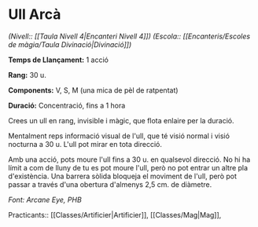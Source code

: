 # Ull Arcà

*(Nivell:: [[Taula Nivell 4|Encanteri Nivell 4]]) (Escola:: [[Encanteris/Escoles de màgia/Taula Divinació|Divinació]])*

**Temps de Llançament:** 1 acció

**Rang:** 30 u.

**Components:** V, S, M (una mica de pèl de ratpentat)

**Duració:** Concentració, fins a 1 hora

Crees un ull en rang, invisible i màgic, que flota enlaire per la duració.

Mentalment reps informació visual de l'ull, que té visió normal i visió nocturna a 30 u. L'ull pot mirar en tota direcció.

Amb una acció, pots moure l'ull fins a 30 u. en qualsevol direcció. No hi ha límit a com de lluny de tu es pot moure l'ull, però no pot entrar un altre pla d'existència. Una barrera sòlida bloqueja el moviment de l'ull, però pot passar a través d'una obertura d'almenys 2,5 cm. de diàmetre.


*Font: Arcane Eye, PHB*



Practicants:: [[Classes/Artificier|Artificier]], [[Classes/Mag|Mag]],